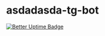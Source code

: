 # asdadasda-tg-bot
[![Better Uptime Badge](https://betteruptime.com/status-badges/v1/monitor/cwr9.svg)](https://betteruptime.com/?utm_source=status_badge)
